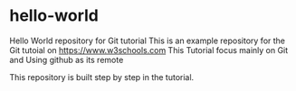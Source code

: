 # hello-world
Hello World repository for Git tutorial
This is an example repository for the Git tutoial on https://www.w3schools.com
This Tutorial focus mainly on Git and Using github as its remote 

This repository is built step by step in the tutorial.
